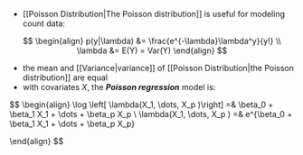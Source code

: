 
- [[Poisson Distribution|The Poisson distribution]] is useful for modeling count data:

$$
\begin{align}
p(y|\lambda) &= \frac{e^{-\lambda}\lambda^y}{y!} \\
\lambda &= E(Y) = Var(Y)
\end{align}
$$

- the mean and [[Variance|variance]] of [[Poisson Distribution|the Poisson distribution]] are equal
- with covariates $X$, the ***Poisson regression*** model is:

$$
\begin{align}
\log \left[ \lambda(X_1, \dots, X_p )\right] =& \beta_0 + \beta_1 X_1 + \dots + \beta_p X_p \\
\lambda(X_1, \dots, X_p ) =& e^{\beta_0 + \beta_1 X_1 + \dots + \beta_p X_p}

\end{align}
$$
